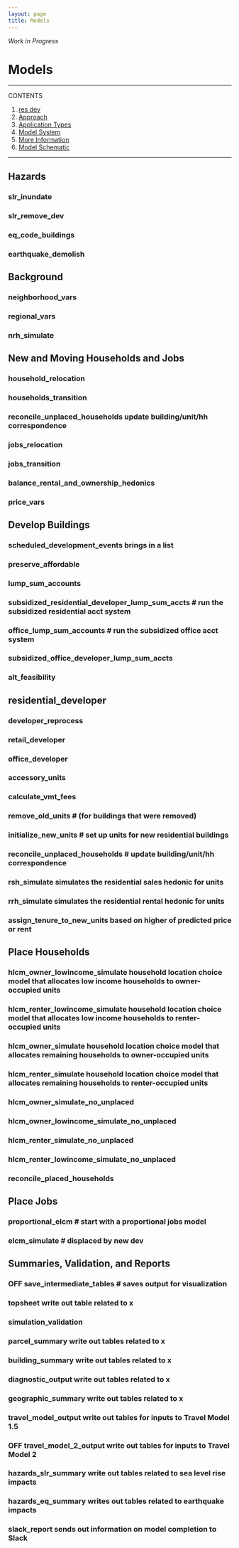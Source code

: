```yaml
---
layout: page
title: Models
---
```


*Work in Progress*

# Models

---
CONTENTS
 
1. [res dev](#residential-developer)
2. [Approach](#approach)
3. [Application Types](#application)
4. [Model System](#model-system)
5. [More Information](#more-information)
6. [Model Schematic](#model-schematic)

---

## Hazards
### slr_inundate
### slr_remove_dev
### eq_code_buildings 
### earthquake_demolish

## Background
### neighborhood_vars
### regional_vars
### nrh_simulate

## New and Moving Households and Jobs
### household_relocation
### households_transition
### reconcile_unplaced_households update building/unit/hh correspondence
### jobs_relocation
### jobs_transition
### balance_rental_and_ownership_hedonics
### price_vars

## Develop Buildings
### scheduled_development_events brings in a list
### preserve_affordable
### lump_sum_accounts
### subsidized_residential_developer_lump_sum_accts # run the subsidized residential acct system
### office_lump_sum_accounts # run the subsidized office acct system
### subsidized_office_developer_lump_sum_accts
### alt_feasibility
## residential_developer
### developer_reprocess
### retail_developer
### office_developer
### accessory_units
### calculate_vmt_fees
### remove_old_units # (for buildings that were removed)      
### initialize_new_units # set up units for new residential buildings
### reconcile_unplaced_households # update building/unit/hh correspondence
### rsh_simulate simulates the residential sales hedonic for units
### rrh_simulate simulates the residential rental hedonic for units
### assign_tenure_to_new_units based on higher of predicted price or rent

## Place Households
### hlcm_owner_lowincome_simulate household location choice model that allocates low income households to owner-occupied units
### hlcm_renter_lowincome_simulate household location choice model that allocates low income households to renter-occupied units
### hlcm_owner_simulate household location choice model that allocates remaining households to owner-occupied units
### hlcm_renter_simulate household location choice model that allocates remaining households to renter-occupied units
### hlcm_owner_simulate_no_unplaced
### hlcm_owner_lowincome_simulate_no_unplaced
### hlcm_renter_simulate_no_unplaced
### hlcm_renter_lowincome_simulate_no_unplaced
### reconcile_placed_households

## Place Jobs
### proportional_elcm        # start with a proportional jobs model
### elcm_simulate  # displaced by new dev

## Summaries, Validation, and Reports
### OFF save_intermediate_tables # saves output for visualization
### topsheet write out table related to x
### simulation_validation
### parcel_summary write out tables related to x
### building_summary write out tables related to x
### diagnostic_output write out tables related to x
### geographic_summary write out tables related to x
### travel_model_output write out tables for inputs to Travel Model 1.5
### OFF travel_model_2_output write out tables for inputs to Travel Model 2
### hazards_slr_summary write out tables related to sea level rise impacts
### hazards_eq_summary writes out tables related to earthquake impacts
### slack_report sends out information on model completion to Slack
